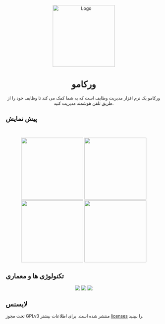 
<div align="center">
  <a href="https://github.com/ariaramin/Workamo">
    <img src="https://github.com/ariaramin/Workamo/blob/master/app/src/main/res/drawable/icon.jpg" alt="Logo" width="200">
  </a>

  <h1 align="center">ورکامو</h1>

  <p align="center">
    ورکامو یک نرم افزار مدیریت وظایف است که به شما کمک می کند تا وظایف خود را از طریق تلفن هوشمند مدیریت کنید.
  </p>
</div>


## پیش نمایش
<br />
<p align="center">
  <img src="https://github.com/ariaramin/Workamo/blob/master/previews/Screenshot4.png" width="200" /> 
  <img src="https://github.com/ariaramin/Workamo/blob/master/previews/Screenshot2.png" width="200" />
  <img src="https://github.com/ariaramin/Workamo/blob/master/previews/Screenshot1.png" width="200" />
  <img src="https://github.com/ariaramin/Workamo/blob/master/previews/Screenshot3.png" width="200" />
</p>



## تکنولوژی ها و معماری

<p align="center">
  <img src="https://img.shields.io/badge/Java-red?style=for-the-badge" />
  <img src="https://img.shields.io/badge/Room Library-orange?style=for-the-badge" />
  <img src="https://img.shields.io/badge/MVP Architecture-blue?style=for-the-badge" />
</p>


## لایسنس
تحت مجوز GPLv3 منتشر شده است. برای اطلاعات بیشتر <a href="https://choosealicense.com/licenses/">licenses</a> را ببینید.
